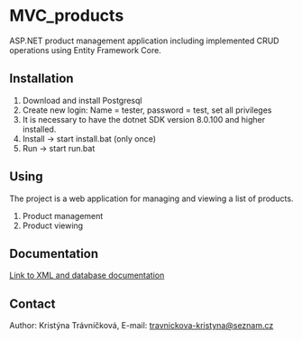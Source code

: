 # MVC_products
 ASP.NET product management application including implemented CRUD operations using Entity Framework Core.

## Installation
1. Download and install Postgresql
2. Create new login: Name = tester, password = test, set all privileges
3. It is necessary to have the dotnet SDK version 8.0.100 and higher installed.
4. Install -> start install.bat (only once)
5. Run -> start run.bat

## Using
The project is a web application for managing and viewing a list of products. 

1. Product management
2. Product viewing

## Documentation
[Link to XML and database documentation](MVC_Products/Docs)

## Contact
Author: Kristýna Trávníčková, 
E-mail: travnickova-kristyna@seznam.cz
